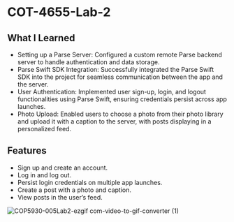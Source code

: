 # COT-4655-Lab-2

## What I Learned
* Setting up a Parse Server: Configured a custom remote Parse backend server to handle authentication and data storage.
* Parse Swift SDK Integration: Successfully integrated the Parse Swift SDK into the project for seamless communication between the app and the server.
* User Authentication: Implemented user sign-up, login, and logout functionalities using Parse Swift, ensuring credentials persist across app launches.
* Photo Upload: Enabled users to choose a photo from their photo library and upload it with a caption to the server, with posts displaying in a personalized feed.

## Features
* Sign up and create an account.
* Log in and log out.
* Persist login credentials on multiple app launches.
* Create a post with a photo and caption.
* View posts in the user’s feed.


![COP5930-005Lab2-ezgif com-video-to-gif-converter (1)](https://github.com/user-attachments/assets/cb690a17-dc1a-4c66-a124-8c90e515186b)

